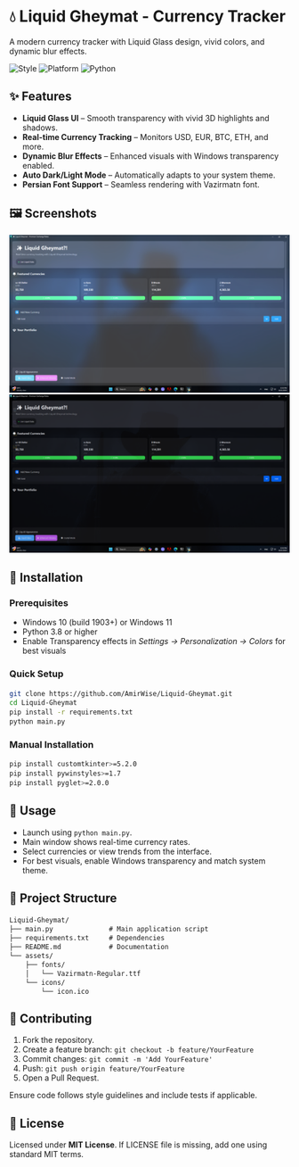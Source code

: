# 💧 Liquid Gheymat - Currency Tracker
A modern currency tracker with Liquid Glass design, vivid colors, and dynamic blur effects.

![Style](https://img.shields.io/badge/Style-Liquid%20Glass-blue) ![Platform](https://img.shields.io/badge/Platform-Windows%2010%2F11-green) ![Python](https://img.shields.io/badge/Python-3.8%2B-yellow)

## ✨ Features
- **Liquid Glass UI** – Smooth transparency with vivid 3D highlights and shadows.
- **Real-time Currency Tracking** – Monitors USD, EUR, BTC, ETH, and more.
- **Dynamic Blur Effects** – Enhanced visuals with Windows transparency enabled.
- **Auto Dark/Light Mode** – Automatically adapts to your system theme.
- **Persian Font Support** – Seamless rendering with Vazirmatn font.

## 🖼 Screenshots
![Preview1](images/firstpic.png)
![Preview2](images/secondpic.png)

## 🚀 Installation
### Prerequisites
- Windows 10 (build 1903+) or Windows 11
- Python 3.8 or higher
- Enable Transparency effects in *Settings → Personalization → Colors* for best visuals

### Quick Setup
```bash
git clone https://github.com/AmirWise/Liquid-Gheymat.git
cd Liquid-Gheymat
pip install -r requirements.txt
python main.py
```

### Manual Installation
```bash
pip install customtkinter>=5.2.0
pip install pywinstyles>=1.7
pip install pyglet>=2.0.0
```

## 📝 Usage
- Launch using `python main.py`.
- Main window shows real-time currency rates.
- Select currencies or view trends from the interface.
- For best visuals, enable Windows transparency and match system theme.

## 📁 Project Structure
```
Liquid-Gheymat/
├── main.py              # Main application script
├── requirements.txt     # Dependencies
├── README.md            # Documentation
└── assets/
    ├── fonts/
    │   └── Vazirmatn-Regular.ttf
    └── icons/
        └── icon.ico
```

## 🤝 Contributing
1. Fork the repository.
2. Create a feature branch: `git checkout -b feature/YourFeature`
3. Commit changes: `git commit -m 'Add YourFeature'`
4. Push: `git push origin feature/YourFeature`
5. Open a Pull Request.

Ensure code follows style guidelines and include tests if applicable.

## 📄 License
Licensed under **MIT License**. If LICENSE file is missing, add one using standard MIT terms.
